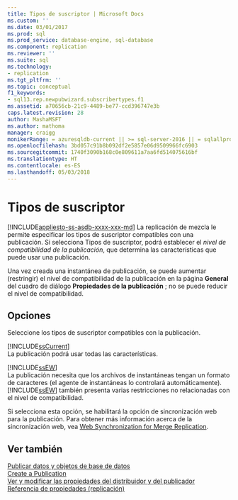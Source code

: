 ```yaml
---
title: Tipos de suscriptor | Microsoft Docs
ms.custom: ''
ms.date: 03/01/2017
ms.prod: sql
ms.prod_service: database-engine, sql-database
ms.component: replication
ms.reviewer: ''
ms.suite: sql
ms.technology:
- replication
ms.tgt_pltfrm: ''
ms.topic: conceptual
f1_keywords:
- sql13.rep.newpubwizard.subscribertypes.f1
ms.assetid: a70656cb-21c9-4489-be77-ccd396747e3b
caps.latest.revision: 28
author: MashaMSFT
ms.author: mathoma
manager: craigg
monikerRange: = azuresqldb-current || >= sql-server-2016 || = sqlallproducts-allversions
ms.openlocfilehash: 3bd057c91b8b092df2e5857e06d9509966fc6903
ms.sourcegitcommit: 1740f3090b168c0e809611a7aa6fd514075616bf
ms.translationtype: HT
ms.contentlocale: es-ES
ms.lasthandoff: 05/03/2018
---
```

# <a name="subscriber-types"></a>Tipos de suscriptor
[!INCLUDE[appliesto-ss-asdb-xxxx-xxx-md](../../includes/appliesto-ss-asdb-xxxx-xxx-md.md)]
  La replicación de mezcla le permite especificar los tipos de suscriptor compatibles con una publicación. Si selecciona Tipos de suscriptor, podrá establecer el *nivel de compatibilidad de la publicación*, que determina las características que puede usar una publicación.  
  
 Una vez creada una instantánea de publicación, se puede aumentar (restringir) el nivel de compatibilidad de la publicación en la página **General** del cuadro de diálogo **Propiedades de la publicación** ; no se puede reducir el nivel de compatibilidad.  
  
## <a name="options"></a>Opciones  
 Seleccione los tipos de suscriptor compatibles con la publicación.  
  
 [!INCLUDE[ssCurrent](../../includes/sscurrent-md.md)]  
 La publicación podrá usar todas las características.  
  
 [!INCLUDE[ssEW](../../includes/ssew-md.md)]  
 La publicación necesita que los archivos de instantáneas tengan un formato de caracteres (el agente de instantáneas lo controlará automáticamente). [!INCLUDE[ssEW](../../includes/ssew-md.md)] también presenta varias restricciones no relacionadas con el nivel de compatibilidad.  
  
 Si selecciona esta opción, se habilitará la opción de sincronización web para la publicación. Para obtener más información acerca de la sincronización web, vea [Web Synchronization for Merge Replication](../../relational-databases/replication/web-synchronization-for-merge-replication.md).  
  
## <a name="see-also"></a>Ver también  
 [Publicar datos y objetos de base de datos](../../relational-databases/replication/publish/publish-data-and-database-objects.md)   
 [Create a Publication](../../relational-databases/replication/publish/create-a-publication.md)   
 [Ver y modificar las propiedades del distribuidor y del publicador](../../relational-databases/replication/view-and-modify-distributor-and-publisher-properties.md)   
 [Referencia de propiedades &#40;replicación&#41;](../../relational-databases/replication/properties-reference-replication.md)  
  
  
